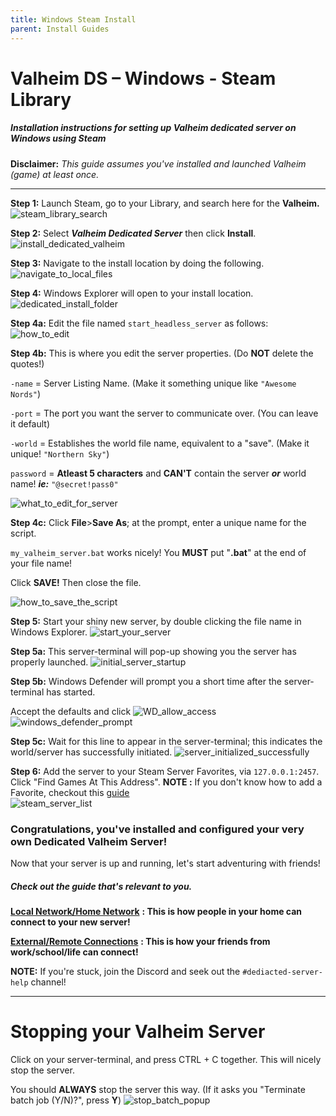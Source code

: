 ```yaml
---
title: Windows Steam Install
parent: Install Guides
---
```


# Valheim DS – Windows - Steam Library
##### Installation instructions for setting up Valheim dedicated server on Windows using Steam

**Disclaimer:**  *This guide assumes you've installed and launched Valheim (game) at least once.*

---
**Step 1:** Launch Steam, go to your Library, and search here for the **Valheim.**
![steam_library_search](../assets/installWinSteam/search_library.png)

**Step 2:** Select **_Valheim Dedicated Server_** then click **Install**.
![install_dedicated_valheim](../assets/installWinSteam/install_valheim.png)

**Step 3:** Navigate to the install location by doing the following.
![navigate_to_local_files](../assets/installWinSteam/browse_local.png)

**Step 4:** Windows Explorer will open to your install location.
![dedicated_install_folder](../assets/installWinSteam/server_install_location.png)

**Step 4a:** Edit the file named `start_headless_server` as follows:
![how_to_edit](../assets/installWinSteam/edit_script.png)

**Step 4b:** This is where you edit the server properties. (Do **NOT** delete the quotes!)

`-name` = Server Listing Name. (Make it something unique like `"Awesome Nords"`)

`-port` = The port you want the server to communicate over. (You can leave it default)

 `-world` = Establishes the world file name, equivalent to a "save". (Make it unique! `"Northern Sky"`)

 `password` = **Atleast 5 characters** and **CAN'T** contain the server **_or_** world name! **_ie:_** `"@secret!pass0"`

![what_to_edit_for_server](../assets/installWinSteam/what_to_edit.png)

**Step 4c:** Click **File**>**Save As**; at the prompt, enter a unique name for the script.

`my_valheim_server.bat` works nicely! You **MUST** put "**.bat**" at the end of your file name!

Click **SAVE!** Then close the file.

![how_to_save_the_script](../assets/installWinSteam/how_to_save.png)

**Step 5:** Start your shiny new server, by double clicking the file name in Windows Explorer.
![start_your_server](../assets/installWinSteam/start_your_server.png)

**Step 5a:** This server-terminal will pop-up showing you the server has properly launched.
![initial_server_startup](../assets/installWinSteam/server_startup.png)

**Step 5b:** Windows Defender will prompt you a short time after the server-terminal has started.

Accept the defaults and click ![WD_allow_access](../assets/installWinSteam/wd_allow_access.png)
![windows_defender_prompt](../assets/installWinSteam/windows_defender.png)

**Step 5c:** Wait for this line to appear in the server-terminal; this indicates the world/server has successfully initiated.
![server_initialized_successfully](../assets/installWinSteam/server_success.png)

**Step 6:** Add the server to your Steam Server Favorites, via `127.0.0.1:2457`.  
Click "Find Games At This Address".
**NOTE :** If you don't know how to add a Favorite, checkout this [guide](https://valheim-server-help.github.io/howToConnect/#steam-servers)  
![steam_server_list](../assets/installWinSteam/steam_server_list.png)

### Congratulations, you've installed and configured your very own Dedicated Valheim Server!
Now that your server is up and running, let's start adventuring with friends!

##### Check out the guide that's relevant to you.

[**Local Network/Home Network**](https://valheim-server-help.github.io/serverTroubleshootingLocalhost/#lan-connections) **: This is how people in your home can connect to your new server!**

[**External/Remote Connections**](https://valheim-server-help.github.io/serverTroubleshootingLocalhost/#external-connections) **: This is how your friends from work/school/life can connect!**

**NOTE:** If you're stuck, join the Discord and seek out the `#dediacted-server-help` channel!

---
# Stopping your Valheim Server

Click on your server-terminal, and press CTRL + C together. This will nicely stop the server.

You should **ALWAYS** stop the server this way. (If it asks you "Terminate batch job (Y/N)?", press **Y**)
![stop_batch_popup](../assets/installWinSteam/stop_server.png)
